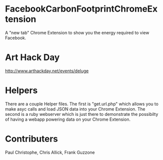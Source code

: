 # FacebookCarbonFootprintChromeExtension
A "new tab" Chrome Extension to show you the energy required to view Facebook.

# Art Hack Day
http://www.arthackday.net/events/deluge

# Helpers
There are a couple Helper files. The first is "get.url.php" which allows you to make asyc calls and load JSON data into your Chrome Extension. The second is a ruby webserver which is just there to demonstrate the possibilty of having a webapp powering data on your Chrome Extension.

# Contributers
Paul Christophe, Chris Allick, Frank Guzzone
